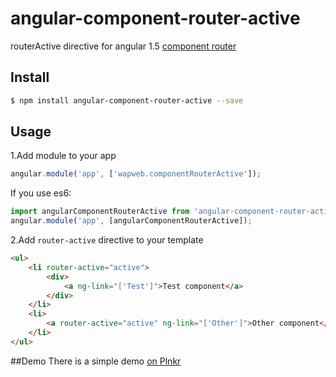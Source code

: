 # angular-component-router-active

routerActive directive for angular 1.5 [component router](https://docs.angularjs.org/guide/component-router)

## Install

```bash
$ npm install angular-component-router-active --save
```

## Usage

1.Add module to your app

```javascript
angular.module('app', ['wapweb.componentRouterActive']);
```
If you use es6:
```javascript
import angularComponentRouterActive from 'angular-component-router-active';
angular.module('app', [angularComponentRouterActive]);
```

2.Add `router-active` directive to your template

```html
<ul>
    <li router-active="active">
        <div>
            <a ng-link="['Test']">Test component</a>
        </div>
    </li>
    <li>
        <a router-active="active" ng-link="['Other']">Other component</a>
    </li>
</ul>
```

##Demo
There is a simple demo [on Plnkr](http://plnkr.co/edit/ZhHPXFUNIdzgfESWq5mO?p=preview)
